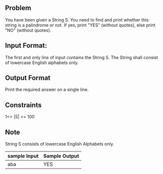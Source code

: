 ## Problem
You have been given a String S. You need to find and print whether this string is a palindrome or not. If yes, print "YES" (without quotes), else print "NO" (without quotes).

## Input Format:
The first and only line of input contains the String S. The String shall consist of lowercase English alphabets only.

## Output Format
Print the required answer on a single line.

## Constraints
1<= |S| <= 100

## Note
String S consists of lowercase English Alphabets only.

| sample Input | Sample Output |
---------------|---------------|
|     aba      |       YES     |